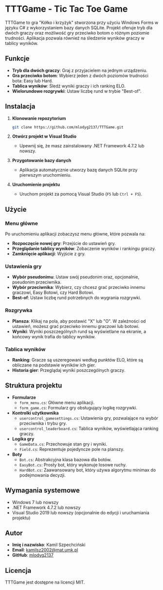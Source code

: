 # TTTGame - Tic Tac Toe Game

TTTGame to gra "Kółko i krzyżyk" stworzona przy użyciu Windows Forms w języku C# z wykorzystaniem bazy danych SQLite. Projekt oferuje tryb dla dwóch graczy oraz możliwość gry przeciwko botom o różnym poziomie trudności. Aplikacja pozwala również na śledzenie wyników graczy w tablicy wyników.

## Funkcje

- **Tryb dla dwóch graczy**: Graj z przyjacielem na jednym urządzeniu.
- **Gra przeciwko botom**: Wybierz jeden z dwóch poziomów trudności bota: Easy lub Hard.
- **Tablica wyników**: Śledź wyniki graczy i ich ranking ELO.
- **Wielorundowe rozgrywki**: Ustaw liczbę rund w trybie "Best-of".

## Instalacja

1. **Klonowanie repozytorium**
   ```bash
   git clone https://github.com/mlodyg2137/TTTGame.git
   ```
2. **Otwórz projekt w Visual Studio**
   - Upewnij się, że masz zainstalowany .NET Framework 4.7.2 lub nowszy.
3. **Przygotowanie bazy danych**
   - Aplikacja automatycznie utworzy bazę danych SQLite przy pierwszym uruchomieniu.

4. **Uruchomienie projektu**
   - Uruchom projekt za pomocą Visual Studio (`F5` lub `Ctrl + F5`).

## Użycie

### Menu główne

Po uruchomieniu aplikacji zobaczysz menu główne, które pozwala na:
- **Rozpoczęcie nowej gry**: Przejście do ustawień gry.
- **Przeglądanie tablicy wyników**: Zobaczenie wyników i rankingu graczy.
- **Zamknięcie aplikacji**: Wyjście z gry.

### Ustawienia gry

- **Wybór pseudonimu**: Ustaw swój pseudonim oraz, opcjonalnie, pseudonim przeciwnika.
- **Wybór przeciwnika**: Wybierz, czy chcesz grać przeciwko innemu graczowi, Easy Botowi, czy Hard Botowi.
- **Best-of**: Ustaw liczbę rund potrzebnych do wygrania rozgrywki.

### Rozgrywka

- **Plansza**: Klikaj na pola, aby postawić "X" lub "O". W zależności od ustawień, możesz grać przeciwko innemu graczowi lub botowi.
- **Wyniki**: Wyniki poszczególnych rund są wyświetlane na ekranie, a końcowy wynik trafia do tablicy wyników.

### Tablica wyników

- **Ranking**: Gracze są uszeregowani według punktów ELO, które są obliczane na podstawie wyników ich gier.
- **Historia gier**: Przeglądaj wyniki poszczególnych graczy.

## Struktura projektu

- **Formularze**
  - `form_menu.cs`: Główne menu aplikacji.
  - `form_game.cs`: Formularz gry obsługujący logikę rozgrywki.
- **Kontrolki użytkownika**
  - `usercontrol_gamesettings.cs`: Ustawienia gry, pozwalające na wybór przeciwnika i trybu gry.
  - `usercontrol_leaderboard.cs`: Tablica wyników, wyświetlająca ranking graczy.
- **Logika gry**
  - `GameData.cs`: Przechowuje stan gry i wyniki.
  - `Field.cs`: Reprezentuje pojedyncze pole na planszy.
- **Boty**
  - `Bot.cs`: Abstrakcyjna klasa bazowa dla botów.
  - `EasyBot.cs`: Prosty bot, który wykonuje losowe ruchy.
  - `HardBot.cs`: Zaawansowany bot, który używa algorytmu minimax do podejmowania decyzji.

## Wymagania systemowe

- Windows 7 lub nowszy
- .NET Framework 4.7.2 lub nowszy
- Visual Studio 2019 lub nowszy (opcjonalnie do edycji i uruchamiania projektu)

## Autor

- **Imię i nazwisko**: Kamil Szpechciński
- **Email**: kamilsz2002@mat.umk.pl
- **GitHub**: [mlodyg2137](https://github.com/mlodyg2137)

## Licencja

TTTGame jest dostępne na licencji MIT. 
